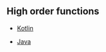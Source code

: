 ## High order functions

* [Kotlin](https://github.com/jntakpe/release-monitor/blob/2c7b164851b332634a406859d588bb8ccd5c8470/src/test/kotlin/com/github/jntakpe/releasemonitor/config/ConfigListener.kt#L32)

* [Java](https://github.com/jntakpe/release-monitor-java/blob/3f2439555a14933e3f51cfeb6ebc2cfd936e2750/src/test/java/com/github/jntakpe/releasemonitorjava/config/ConfigListener.java#L43)
